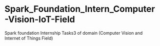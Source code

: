 # Spark_Foundation_Intern_Computer-Vision-IoT-Field
Spark foundation Internship Tasks3 of domain (Computer Vision and Internet of Things Field) 
